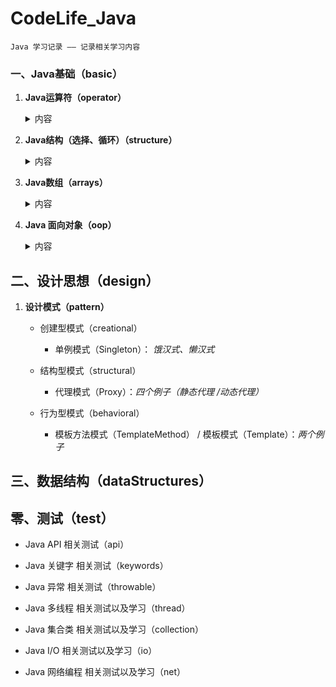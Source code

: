 # CodeLife_Java

    Java 学习记录 —— 记录相关学习内容


### 一、Java基础（basic） 

1. **Java运算符（operator）**

    <details>
    <summary>内容</summary>
   
    + 常见运算符（general）
        + Test ： *+= 和 =+ 的区别*
   
    + 逻辑运算符（logic）
        + BitwiseXOR ： *三种替换方式
          重点讲 ^（异或运算）来实现替换方式*
        + BHDConverter ： *模拟进制转换
          使用 & 和 位移运算 来实现*
          
    </details>
    
2. **Java结构（选择、循环）（structure）**
   
    <details>
    <summary>内容</summary>
   
    + 嵌套循环（nestedloop）
        + PrimeNumber ： *查找质数(1-100000)
          使用不同的方式来查找质数*
          
    </details>
   
3. **Java数组（arrays）**

    <details>
    <summary>内容</summary>
   
    + 数组赋值（assignment）
        + PascalTriangle ：*杨辉三角
          使用二维数组 打印10行 杨辉三角*
    + 求数组平均值、最大最小值、和等（value）
    + 数组的复制、反转、查找（线性查找、二分法查找）（crl）
        + ArrayReverse : *数组反转*
        + ArrayLookup ： *数组查找
          主要写线性查找、二分法查找*
    + 数组排序（sort）
        + BubbleSort ： *冒泡排序*
    
    </details>

4. **Java 面向对象（oop）**
    
    <details>
    <summary>内容</summary>

    + 接口（interface）
        + Ball ：*接口题目1 - 判断对错*
        + C ：*接口题目2 - 判断对错*
        + 
    + 多态（polymorphism）
    + 总（mixture）
        + BubbleSort ： *冒泡排序*
   
    </details>


    
## 二、设计思想（design）

1. **设计模式（pattern）**

    + 创建型模式（creational）
        
        + 单例模式（Singleton）： *饿汉式、懒汉式*

    + 结构型模式（structural）
        
        + 代理模式（Proxy）：*四个例子（静态代理 /动态代理）*
       
   + 行为型模式（behavioral）
    
        + 模板方法模式（TemplateMethod） / 模板模式（Template）：*两个例子*

## 三、数据结构（dataStructures）
## 零、测试（test）


+ Java API 相关测试（api）

+ Java 关键字 相关测试（keywords）

+ Java 异常 相关测试（throwable）

+ Java 多线程 相关测试以及学习（thread）

+ Java 集合类 相关测试以及学习（collection）

+ Java I/O 相关测试以及学习（io）

+ Java 网络编程 相关测试以及学习（net）
